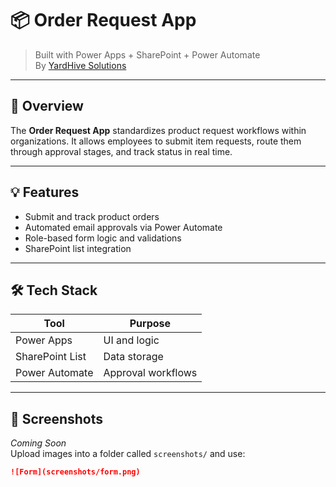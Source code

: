 # 📦 Order Request App

> Built with Power Apps + SharePoint + Power Automate  
> By [YardHive Solutions](https://www.linkedin.com/company/yardhive-solutions)

---

## 📌 Overview

The **Order Request App** standardizes product request workflows within organizations. It allows employees to submit item requests, route them through approval stages, and track status in real time.

---

## 💡 Features

- Submit and track product orders
- Automated email approvals via Power Automate
- Role-based form logic and validations
- SharePoint list integration

---

## 🛠️ Tech Stack

| Tool            | Purpose                  |
|-----------------|--------------------------|
| Power Apps      | UI and logic             |
| SharePoint List | Data storage             |
| Power Automate  | Approval workflows       |

---

## 📸 Screenshots

_Coming Soon_  
Upload images into a folder called `screenshots/` and use:  
```markdown
![Form](screenshots/form.png)
